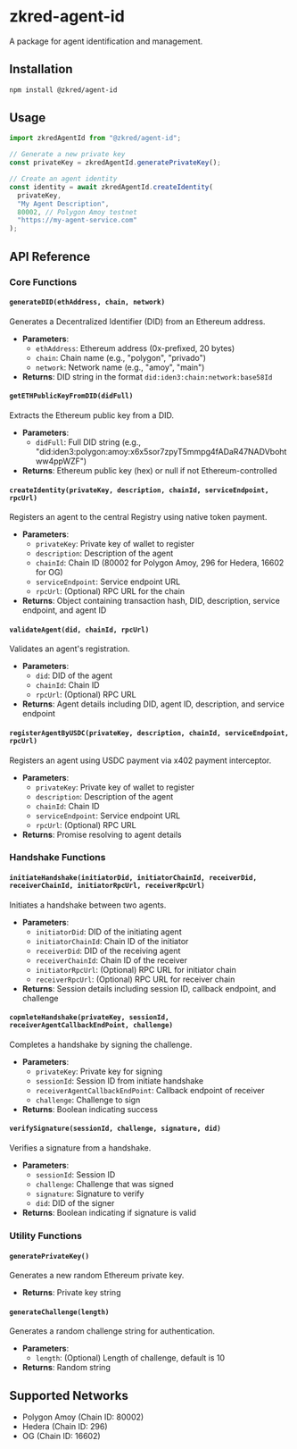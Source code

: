 # zkred-agent-id

A package for agent identification and management.

## Installation

```bash
npm install @zkred/agent-id
```

## Usage

```javascript
import zkredAgentId from "@zkred/agent-id";

// Generate a new private key
const privateKey = zkredAgentId.generatePrivateKey();

// Create an agent identity
const identity = await zkredAgentId.createIdentity(
  privateKey,
  "My Agent Description",
  80002, // Polygon Amoy testnet
  "https://my-agent-service.com"
);
```

## API Reference

### Core Functions

#### `generateDID(ethAddress, chain, network)`

Generates a Decentralized Identifier (DID) from an Ethereum address.

- **Parameters**:
  - `ethAddress`: Ethereum address (0x-prefixed, 20 bytes)
  - `chain`: Chain name (e.g., "polygon", "privado")
  - `network`: Network name (e.g., "amoy", "main")
- **Returns**: DID string in the format `did:iden3:chain:network:base58Id`

#### `getETHPublicKeyFromDID(didFull)`

Extracts the Ethereum public key from a DID.

- **Parameters**:
  - `didFull`: Full DID string (e.g., "did:iden3:polygon:amoy:x6x5sor7zpyT5mmpg4fADaR47NADVbohtww4ppWZF")
- **Returns**: Ethereum public key (hex) or null if not Ethereum-controlled

#### `createIdentity(privateKey, description, chainId, serviceEndpoint, rpcUrl)`

Registers an agent to the central Registry using native token payment.

- **Parameters**:
  - `privateKey`: Private key of wallet to register
  - `description`: Description of the agent
  - `chainId`: Chain ID (80002 for Polygon Amoy, 296 for Hedera, 16602 for OG)
  - `serviceEndpoint`: Service endpoint URL
  - `rpcUrl`: (Optional) RPC URL for the chain
- **Returns**: Object containing transaction hash, DID, description, service endpoint, and agent ID

#### `validateAgent(did, chainId, rpcUrl)`

Validates an agent's registration.

- **Parameters**:
  - `did`: DID of the agent
  - `chainId`: Chain ID
  - `rpcUrl`: (Optional) RPC URL
- **Returns**: Agent details including DID, agent ID, description, and service endpoint

#### `registerAgentByUSDC(privateKey, description, chainId, serviceEndpoint, rpcUrl)`

Registers an agent using USDC payment via x402 payment interceptor.

- **Parameters**:
  - `privateKey`: Private key of wallet to register
  - `description`: Description of the agent
  - `chainId`: Chain ID
  - `serviceEndpoint`: Service endpoint URL
  - `rpcUrl`: (Optional) RPC URL
- **Returns**: Promise resolving to agent details

### Handshake Functions

#### `initiateHandshake(initiatorDid, initiatorChainId, receiverDid, receiverChainId, initiatorRpcUrl, receiverRpcUrl)`

Initiates a handshake between two agents.

- **Parameters**:
  - `initiatorDid`: DID of the initiating agent
  - `initiatorChainId`: Chain ID of the initiator
  - `receiverDid`: DID of the receiving agent
  - `receiverChainId`: Chain ID of the receiver
  - `initiatorRpcUrl`: (Optional) RPC URL for initiator chain
  - `receiverRpcUrl`: (Optional) RPC URL for receiver chain
- **Returns**: Session details including session ID, callback endpoint, and challenge

#### `copmleteHandshake(privateKey, sessionId, receiverAgentCallbackEndPoint, challenge)`

Completes a handshake by signing the challenge.

- **Parameters**:
  - `privateKey`: Private key for signing
  - `sessionId`: Session ID from initiate handshake
  - `receiverAgentCallbackEndPoint`: Callback endpoint of receiver
  - `challenge`: Challenge to sign
- **Returns**: Boolean indicating success

#### `verifySignature(sessionId, challenge, signature, did)`

Verifies a signature from a handshake.

- **Parameters**:
  - `sessionId`: Session ID
  - `challenge`: Challenge that was signed
  - `signature`: Signature to verify
  - `did`: DID of the signer
- **Returns**: Boolean indicating if signature is valid

### Utility Functions

#### `generatePrivateKey()`

Generates a new random Ethereum private key.

- **Returns**: Private key string

#### `generateChallenge(length)`

Generates a random challenge string for authentication.

- **Parameters**:
  - `length`: (Optional) Length of challenge, default is 10
- **Returns**: Random string

## Supported Networks

- Polygon Amoy (Chain ID: 80002)
- Hedera (Chain ID: 296)
- OG (Chain ID: 16602)
